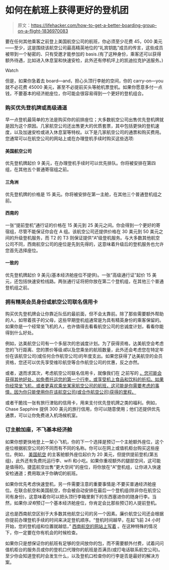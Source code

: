 # 如何在航班上获得更好的登机团

> 原文：<https://lifehacker.com/how-to-get-a-better-boarding-group-on-a-flight-1836970083>

要在任何其他乘客之前登上美国航空公司的航班，你必须至少花费 45，000 美元——至少，这是围绕该航空公司最高精英地位的“礼宾钥匙”成员的传言，这些成员被带到一个秘密的、只有受邀才能参加的 basis⁠.(有了这种身份，乘客还可以获得额外待遇，比如进入休息室和快速安检，此外还有停机坪上的凯迪拉克护送服务。)

Watch

但是，如果你急着去 board⁠—and，担心头顶行李舱的空间，你的 carry-on⁠—you 就不必花费 45000 美元，甚至不必提前买头等舱机票登机。如果你愿意多付一点钱，不要基本的经济舱座位，你可能会很容易得到一个更好的登机组合。

### 购买优先登机牌或高级通道

早一点登机最简单的方法是购买你的前排座位；大多数航空公司出售优先登机牌就是因为这个原因。几家航空公司还出售更大的优质套票，其中包括更快的登机速度，以及加速安检或进入休息室等特权。以下是几家航空公司的通票和购买费用。您通常可以在航空公司的网站上或在办理登机手续时购买这些选项:

#### 美国航空公司

优先登机牌起价 9 美元，在办理登机手续时可以优先排队。你将被安排在第四组，在其他五个普通寄宿组之前。

#### 三角洲

优先登机牌的价格是 15 美元。你将被安排在第一主舱，在其他三个普通登机组之前。

#### 西南的

一张“提前登机”通行证的价格在 15 美元到 25 美元之间。你会得到一个更好的寄宿组，尽管不能保证你会在 A 组。该航空公司还提供价格在 30 美元到 50 美元之间的升级登机服务，而 T2 的 T3 则保证提供“A”级登机服务。与大多数其他航空公司不同，西南航空公司的座位是先到先得的，这意味着升级后的登机服务也允许您首先选择座位。

#### 一致的

优先登机牌起价 9 美元(基本经济舱座位不提供)。一张“高级通行证”起价 15 美元，还包括快速安检线路。两张通行证将把你放在第二个登机组，在其他三个普通登机组之前。

### 拥有精英会员身份或航空公司联名信用卡

购买优先登机牌会让你靠近队伍的最前面，但不会太靠前。除了那些需要额外帮助的人，如带着孩子的父母，这些早期登机组通常是为具有精英身份的乘客保留的。如果你是一个经常坐飞机的人，也许值得去看看航空公司的忠诚度计划，看看你能得到什么好处。

例如，达美航空公司有一个多层次的忠诚度计划。为了获得资格，达美航空会考虑您的飞行距离、您的票价等级*或*以及您乘坐的航班数量，此外还会考虑您在特定年份在该航空公司(或任何合作航空公司)的年度支出。如果您获得了达美航空的会员资格，您还可以优先享受维珍航空等合作航空公司的优惠，反之亦然。

或者，退而求其次，考虑航空公司联名信用卡，就像我们在 之前写的 [。您可能会获得其他好处，如免费托运您的第一个行李，或享受机上食品和饮料的折扣。如果你经常坐飞机，或者更喜欢乘坐某家航空公司的航班，这可能是你需要考虑的事情，因为你只能使用你在该航空公司(或合作航空公司)获得的里程。](https://twocents.lifehacker.com/should-you-get-an-airline-credit-card-1836427704)

或者干脆找一张有旅行津贴的信用卡，用来支付优先登机牌之类的福利。例如，Chase Sapphire 提供 300 美元的旅行信用，你可以随意使用；他们还提供优先通票，可以让你免费进入机场候机室。

### **订主舱加座，不飞基本经济舱**

如果你想更快地登上一架小飞机，你的下一个选择是预订一个主舱额外座位，这个座位根据航空公司的不同而有不同的名称。你可以在网上或值机柜台购买这些座位。例如， [美国航空](https://www.aa.com/i18n/travel-info/experience/seats/main-cabin-extra.jsp) 的主客舱额外座位起价为 20 美元，但提供提前登机(第五组)，此外还有免费托运行李、wifi 和小吃。如果你重视额外的腿部空间，这可能是值得的。捷蓝航空出售“更大空间”的座位，将你放在“A”登机组，让你进入快速安检通道；费用取决于你确切的航班。

如果你优先考虑快速登机，另一件需要注意的重要事情是:不要买普通经济舱座位。在联合航空和美国航空，你会被自动安排在最后一个登机组(除非你在航空公司有身份)，这意味着你可以把头顶行李箱里剩下的东西塞进你的随身行李。当然，如果你*没有*预订一个基本经济舱座位，你肯定会比那些预订的人提前登机。

这也是西南航空区别于大多数其他航空公司的另一个因素。廉价航空公司还会根据你提前办理登机手续的时间来决定登机顺序。“登机时间越早，在起飞前 24 小时开始，您的登机组和位置就越低，” [西南航空的网站上写着](https://www.southwest.com/html/generated/help/faqs/boarding_the_plane_faq.html) 。在这种特殊的情况下，你一定要在你有机会的时候检查。

如果你只是想保证你的航班有足够的空间放你的包，而不需要额外付费，试着问问值机柜台的服务员或你的登机口代理你的航班是否满员(或打电话联系航空公司)。至少你会知道登机时会发生什么，以及登机口检查你的行李是否是最好的解决方案。